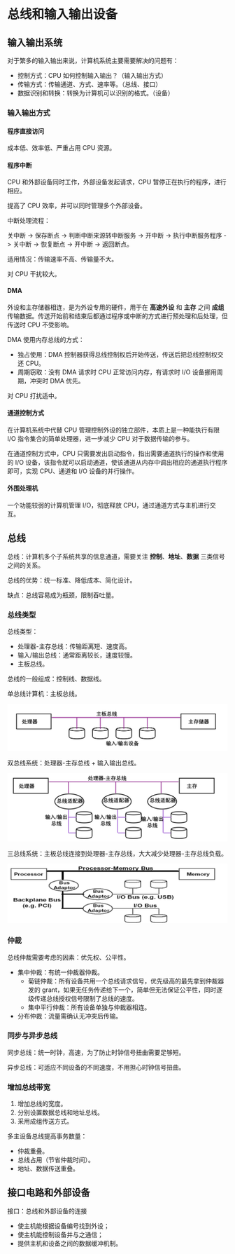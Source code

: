 # 总线和输入输出设备

## 输入输出系统

对于繁多的输入输出来说，计算机系统主要需要解决的问题有：

- 控制方式：CPU 如何控制输入输出？（输入输出方式）
- 传输方式：传输通道、方式、速率等。（总线、接口）
- 数据识别和转换：转换为计算机可以识别的格式。（设备）

### 输入输出方式

#### 程序直接访问

成本低、效率低、严重占用 CPU 资源。

#### 程序中断

CPU 和外部设备同时工作，外部设备发起请求，CPU 暂停正在执行的程序，进行相应。

提高了 CPU 效率，并可以同时管理多个外部设备。

中断处理流程：

关中断 -> 保存断点 -> 判断中断来源转中断服务 -> 开中断 -> 执行中断服务程序 -> 关中断 -> 恢复断点 -> 开中断 -> 返回断点。

适用情况：传输速率不高、传输量不大。

对 CPU 干扰较大。

#### DMA

外设和主存储器相连，是为外设专用的硬件，用于在 **高速外设** 和 **主存** 之间 **成组** 传输数据。传送开始前和结束后都通过程序或中断的方式进行预处理和后处理，但传送时 CPU 不受影响。

DMA 使用内存总线的方式：

- 独占使用：DMA 控制器获得总线控制权后开始传送，传送后把总线控制权交还 CPU。
- 周期窃取：没有 DMA 请求时 CPU 正常访问内存，有请求时 I/O 设备挪用周期，冲突时 DMA 优先。

对 CPU 打扰适中。

#### 通道控制方式

在计算机系统中代替 CPU 管理控制外设的独立部件，本质上是一种能执行有限 I/O 指令集合的简单处理器，进一步减少 CPU 对于数据传输的参与。

在通道控制方式中，CPU 只需要发出启动指令，指出需要通道执行的操作和使用的 I/O 设备，该指令就可以启动通道，使该通道从内存中调出相应的通道执行程序即可，实现 CPU、通道和 I/O 设备的并行操作。

#### 外围处理机

一个功能较弱的计算机管理 I/O，彻底释放 CPU，通过通道方式与主机进行交互。

## 总线

总线：计算机多个子系统共享的信息通道，需要关注 **控制**、**地址**、**数据** 三类信号之间的关系。

总线的优势：统一标准、降低成本、简化设计。

缺点：总线容易成为瓶颈，限制吞吐量。

### 总线类型

总线类型：

- 处理器-主存总线：传输距离短、速度高。
- 输入/输出总线：通常距离较长，速度较慢。
- 主板总线。

总线的一般组成：控制线、数据线。

单总线计算机：主板总线。

![](./img/bus1.PNG)

双总线系统：处理器-主存总线 + 输入输出总线。

![](./img/bus2.PNG)

三总线系统：主板总线连接到处理器-主存总线，大大减少处理器-主存总线负载。

![](./img/bus3.PNG)

### 仲裁

总线仲裁需要考虑的因素：优先权、公平性。

- 集中仲裁：有统一仲裁器仲裁。
    - 菊链仲裁：所有设备共用一个总线请求信号，优先级高的最先拿到仲裁器发的 grant，如果无任务传递给下一个，简单但无法保证公平性，同时逐级传递总线授权信号限制了总线的速度。
    - 集中平行仲裁：所有设备单独与仲裁器相连。
- 分布仲裁：流量需确认无冲突后传输。

### 同步与异步总线

同步总线：统一时钟，高速，为了防止时钟信号扭曲需要足够短。

异步总线：可适应不同设备的不同速度，不用担心时钟信号扭曲。

### 增加总线带宽

1. 增加总线的宽度。
2. 分别设置数据总线和地址总线。
3. 采用成组传送方式。

多主设备总线提高事务数量：

- 仲裁重叠。
- 总线占用（节省仲裁时间）。
- 地址、数据传送重叠。

## 接口电路和外部设备

接口：总线和外部设备的连接

- 使主机能根据设备编号找到外设；
- 使主机能控制设备并与之通信；
- 提供主机和设备之间的数据缓冲机制。